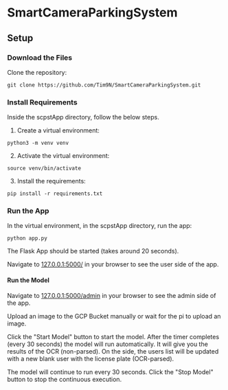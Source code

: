 # SmartCameraParkingSystem

## Setup

### Download the Files

Clone the repository:

``` 
git clone https://github.com/Tim9N/SmartCameraParkingSystem.git
```

### Install Requirements

Inside the scpstApp directory, follow the below steps.

1. Create a virtual environment:

``` 
python3 -m venv venv
```

2. Activate the virtual environment:

``` 
source venv/bin/activate
```

3. Install the requirements:

``` 
pip install -r requirements.txt
```

### Run the App 

In the virtual environment, in the scpstApp directory, run the app:

``` 
python app.py
```

The Flask App should be started (takes around 20 seconds). 

Navigate to [127.0.0.1:5000/](http://127.0.0.1:5000/) in your browser to see the user side of the app.


#### Run the Model

Navigate to [127.0.0.1:5000/admin](http://127.0.0.1:5000/admin) in your browser to see the admin side of the app.

Upload an image to the GCP Bucket manually or wait for the pi to upload an image.

Click the "Start Model" button to start the model. After the timer completes (every 30 seconds) the model will run automatically. It will give you the results of the OCR (non-parsed). On the side, the users list will be updated with a new blank user with the license plate (OCR-parsed).

The model will continue to run every 30 seconds. Click the "Stop Model" button to stop the continuous execution.